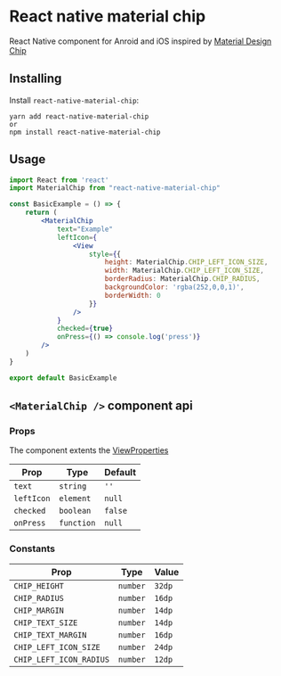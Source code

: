 # React native material chip

React Native component for Anroid and iOS inspired by [Material Design Chip](https://material.io/components/chips)

## Installing

Install `react-native-material-chip`:

```shell script
yarn add react-native-material-chip
or
npm install react-native-material-chip
```

## Usage

```jsx
import React from 'react'
import MaterialChip from "react-native-material-chip"

const BasicExample = () => {
    return (
        <MaterialChip
            text="Example"
            leftIcon={
                <View
                    style={{
                        height: MaterialChip.CHIP_LEFT_ICON_SIZE,
                        width: MaterialChip.CHIP_LEFT_ICON_SIZE,
                        borderRadius: MaterialChip.CHIP_RADIUS,
                        backgroundColor: 'rgba(252,0,0,1)',
                        borderWidth: 0
                    }}
                />
            }
            checked={true}
            onPress={() => console.log('press')}
        />    
    )
}

export default BasicExample
```

## `<MaterialChip />` component api

### Props

The component extents the [ViewProperties](https://reactnative.dev/docs/view-style-props)

| Prop | Type | Default |
| ---- | ---- | ------- |
| `text` | `string` | `''` |
| `leftIcon` | `element` | `null` |
| `checked` | `boolean` | `false` |
| `onPress` | `function` | `null` |

### Constants

| Prop | Type | Value |
| ---- | ---- | ------- |
| `CHIP_HEIGHT` | `number` | `32dp` |
| `CHIP_RADIUS` | `number` | `16dp` |
| `CHIP_MARGIN` | `number` | `14dp` |
| `CHIP_TEXT_SIZE` | `number` | `14dp` |
| `CHIP_TEXT_MARGIN` | `number` | `16dp` |
| `CHIP_LEFT_ICON_SIZE` | `number` | `24dp` |
| `CHIP_LEFT_ICON_RADIUS` | `number` | `12dp` |

